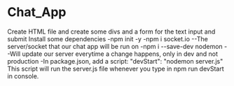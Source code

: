 # Chat_App
Create HTML file and create some divs and a form for the text input and submit
Install some dependencies
-npm init -y
-npm i socket.io
    --The server/socket that our chat app will be run on
-npm i --save-dev nodemon
    --Will update our server everytime a change happens, only in dev and not production
-In package.json, add a script:
    "devStart": "nodemon server.js"
    This script will run the server.js file whenever you type in npm run devStart in console.